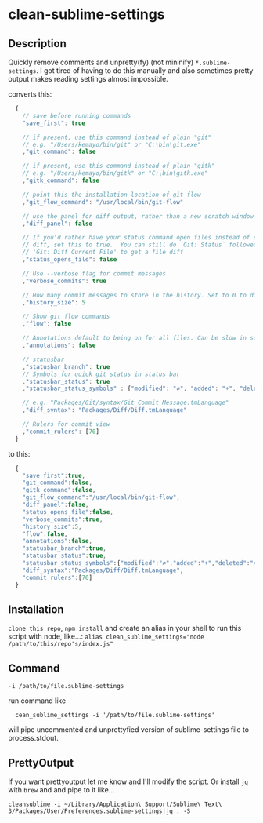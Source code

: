 # clean-sublime-settings

## Description

Quickly remove comments and unpretty(fy) (not mininify) `*.sublime-settings`. I got tired of having to do this
manually and also sometimes pretty output makes reading settings almost impossible.

converts this:
```javascript
  {
    // save before running commands
    "save_first": true

    // if present, use this command instead of plain "git"
    // e.g. "/Users/kemayo/bin/git" or "C:\bin\git.exe"
    ,"git_command": false

    // if present, use this command instead of plain "gitk"
    // e.g. "/Users/kemayo/bin/gitk" or "C:\bin\gitk.exe"
    ,"gitk_command": false

    // point this the installation location of git-flow
    ,"git_flow_command": "/usr/local/bin/git-flow"

    // use the panel for diff output, rather than a new scratch window (new tab)
    ,"diff_panel": false

    // If you'd rather have your status command open files instead of show you a
    // diff, set this to true.  You can still do `Git: Status` followed by
    // 'Git: Diff Current File' to get a file diff
    ,"status_opens_file": false

    // Use --verbose flag for commit messages
    ,"verbose_commits": true

    // How many commit messages to store in the history. Set to 0 to disable.
    ,"history_size": 5

    // Show git flow commands
    ,"flow": false

    // Annotations default to being on for all files. Can be slow in some cases.
    ,"annotations": false

    // statusbar
    ,"statusbar_branch": true
    // Symbols for quick git status in status bar
    ,"statusbar_status": true
    ,"statusbar_status_symbols" : {"modified": "≠", "added": "+", "deleted": "×", "untracked": "?", "conflicts": "‼", "renamed":"R", "copied":"C", "clean": "✓", "separator": " "}

    // e.g. "Packages/Git/syntax/Git Commit Message.tmLanguage"
    ,"diff_syntax": "Packages/Diff/Diff.tmLanguage"

    // Rulers for commit view
    ,"commit_rulers": [70]
  }

```


to this:
```javascript
  {
    "save_first":true,
    "git_command":false,
    "gitk_command":false,
    "git_flow_command":"/usr/local/bin/git-flow",
    "diff_panel":false,
    "status_opens_file":false,
    "verbose_commits":true,
    "history_size":5,
    "flow":false,
    "annotations":false,
    "statusbar_branch":true,
    "statusbar_status":true,
    "statusbar_status_symbols":{"modified":"≠","added":"+","deleted":"×","untracked":"?","conflicts":"‼","renamed":"R","copied":"C","clean":"✓","separator":" "},
    "diff_syntax":"Packages/Diff/Diff.tmLanguage",
    "commit_rulers":[70]
  }
```


## Installation
`clone this repo`, `npm install` and create an alias in your shell to run this script with node, like...:
`alias clean_sublime_settings="node /path/to/this/repo's/index.js"`

## Command

`-i /path/to/file.sublime-settings`

run command like 
```shell
  cean_sublime_settings -i '/path/to/file.sublime-settings'
```

will pipe uncommented and unprettyfied version of sublime-settings file to process.stdout.

## PrettyOutput

If you want prettyoutput let me know and I'll modify the script. Or install `jq` with `brew` and and pipe to it like...

```shell
cleansublime -i ~/Library/Application\ Support/Sublime\ Text\ 3/Packages/User/Preferences.sublime-settings|jq . -S
```

